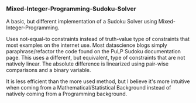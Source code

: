 ### Mixed-Integer-Programming-Sudoku-Solver

A basic, but different implementation of a Sudoku Solver using Mixed-Integer-Programming.

Uses not-equal-to constraints instead of truth-value type of constraints that most examples on the internet use. Most datascience blogs simply paraphrase/refactor the code found on the
PuLP Sudoku documentation page. This uses a different, but equivalent, type of constraints that are not natively linear. The absolute difference is linearized using pair-wise
comparisons and a binary variable. 

It is less efficient than the more used method, but I believe it's more intuitive when coming from a Mathematical/Statistical Background instead of natively coming from a Programming background.

